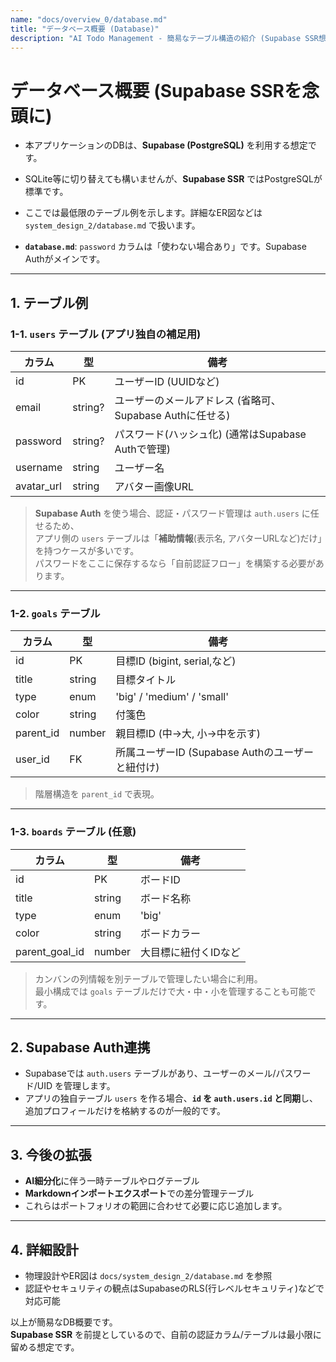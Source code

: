 ```yaml
---
name: "docs/overview_0/database.md"
title: "データベース概要 (Database)"
description: "AI Todo Management - 簡易なテーブル構造の紹介 (Supabase SSR想定)"
---
```


# データベース概要 (Supabase SSRを念頭に)

- 本アプリケーションのDBは、**Supabase (PostgreSQL)** を利用する想定です。  
- SQLite等に切り替えても構いませんが、**Supabase SSR** ではPostgreSQLが標準です。

- ここでは最低限のテーブル例を示します。詳細なER図などは `system_design_2/database.md` で扱います。
- **`database.md`**: `password` カラムは「使わない場合あり」です。Supabase Authがメインです。   

---

## 1. テーブル例

### 1-1. `users` テーブル (アプリ独自の補足用)
| カラム       | 型       | 備考                                                    |
|--------------|----------|---------------------------------------------------------|
| id           | PK       | ユーザーID (UUIDなど)                                  |
| email        | string?  | ユーザーのメールアドレス (省略可、Supabase Authに任せる)|
| password     | string?  | パスワード(ハッシュ化) (通常はSupabase Authで管理)      |
| username     | string   | ユーザー名                                             |
| avatar_url   | string   | アバター画像URL                                        |

> **Supabase Auth** を使う場合、認証・パスワード管理は `auth.users` に任せるため、  
> アプリ側の `users` テーブルは「**補助情報**(表示名, アバターURLなど)だけ」を持つケースが多いです。  
> パスワードをここに保存するなら「自前認証フロー」を構築する必要があります。

---

### 1-2. `goals` テーブル
| カラム       | 型       | 備考                                             |
|--------------|----------|--------------------------------------------------|
| id           | PK       | 目標ID (bigint, serial,など)                     |
| title        | string   | 目標タイトル                                    |
| type         | enum     | 'big' / 'medium' / 'small'                      |
| color        | string   | 付箋色                                          |
| parent_id    | number   | 親目標ID (中→大, 小→中を示す)                    |
| user_id      | FK       | 所属ユーザーID (Supabase Authのユーザーと紐付け)|

> 階層構造を `parent_id` で表現。

---


### 1-3. `boards` テーブル (任意)
| カラム         | 型       | 備考                        |
|----------------|----------|-----------------------------|
| id             | PK       | ボードID                    |
| title          | string   | ボード名称                  |
| type           | enum     | 'big' | 'medium' | 'small' |
| color          | string   | ボードカラー                |
| parent_goal_id | number   | 大目標に紐付くIDなど        |

> カンバンの列情報を別テーブルで管理したい場合に利用。  
> 最小構成では `goals` テーブルだけで大・中・小を管理することも可能です。

---

## 2. Supabase Auth連携
- Supabaseでは `auth.users` テーブルがあり、ユーザーのメール/パスワード/UID を管理します。  
- アプリの独自テーブル `users` を作る場合、**`id` を `auth.users.id` と同期**し、追加プロフィールだけを格納するのが一般的です。

---

## 3. 今後の拡張
- **AI細分化**に伴う一時テーブルやログテーブル  
- **Markdownインポートエクスポート**での差分管理テーブル  
- これらはポートフォリオの範囲に合わせて必要に応じ追加します。

---

## 4. 詳細設計
- 物理設計やER図は `docs/system_design_2/database.md` を参照  
- 認証やセキュリティの観点はSupabaseのRLS(行レベルセキュリティ)などで対応可能

以上が簡易なDB概要です。  
**Supabase SSR** を前提としているので、自前の認証カラム/テーブルは最小限に留める想定です。


